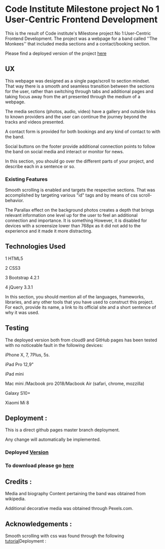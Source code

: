 # Code Institute Milestone project No 1 User-Centric Frontend Development

This is the result of Code institute's Milestone project No 1:User-Centric Frontend Development. The project was a webpage for a band called ''The Monkees'' that included media sections and a contact/booking section.

Please find a deployed version of the project [here](https://chrisntaskas.github.io/codeinstitutemilestone1/#)

## UX

This webpage was designed as a single page/scroll to section mindset. That way there is a smooth and seamless transition between the sections for the user, rather than switching through tabs and additional pages and taking focus away from the art presented through the medium of a webpage. 

The media sections (photos, audio, video) have a gallery and outside links to known providers and the user can continue the journey beyond the tracks and videos presented. 

A contact form is provided for both bookings and any kind of contact to with the band.

Social buttons on the footer provide additional connection points to follow the band on social media and interact or monitor for news.

In this section, you should go over the different parts of your project, and describe each in a sentence or so.

### Existing Features

Smooth scrolling is enabled and targets the respective sections. That was accomplished by targeting various "id" tags and by means of css scroll-behavior.

The Parallax effect on the background photos creates a depth that brings relevant information one level up for the user to feel an additional connection and importance. It is something However, it is disabled for devices with a screensize lower than 768px as it did not add to the experience and it made it more distracting.

## Technologies Used

1 HTML5

2 CSS3

3 Bootstrap 4.2.1

4 jQuery 3.3.1

In this section, you should mention all of the languages, frameworks, libraries, and any other tools that you have used to construct this project. For each, provide its name, a link to its official site and a short sentence of why it was used.

## Testing

The deployed version both from cloud9 and GitHub pages has been tested with no noticeable fault in the following devices:

iPhone X, 7, 7Plus, 5s.

iPad Pro 12,9"

iPad mini

Mac mini /Macbook pro 2018/Macbook Air (safari, chrome, mozzilla)

Galaxy S10+

Xiaomi Mi 8

## Deployment :

This is a direct github pages master branch deployment.

Any change will automatically be implemented.

### Deployed [Version](https://chrisntaskas.github.io/codeinstitutemilestone1/)

### To download please go [here](https://github.com/chrisntaskas/codeinstitutemilestone1.git)

## Credits :

Media and biography Content pertaining the band was obtained from wikipedia.

Additional decorative media was obtained through Pexels.com. 

## Acknowledgements : 

Smooth scrolling with css was found through the following [tutorial](https://www.youtube.com/watch?v=iB0hL-NNUJg&t=175s)Deployment :